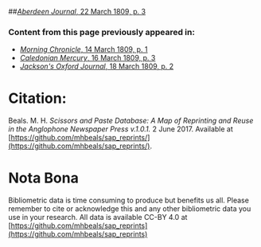 ##[*Aberdeen Journal*, 22 March 1809, p. 3](https://mhbeals.github.io/sap_html/Aberdeen-Journal/Aberdeen-Journal-22-March-1809-p-3)

### Content from this page previously appeared in:
+ [*Morning Chronicle*, 14 March 1809, p. 1](https://mhbeals.github.io/sap_html/Morning-Chronicle/Morning-Chronicle-14-March-1809-p-1)
+ [*Caledonian Mercury*, 16 March 1809, p. 3](https://mhbeals.github.io/sap_html/Caledonian-Mercury/Caledonian-Mercury-16-March-1809-p-3)
+ [*Jackson's Oxford Journal*, 18 March 1809, p. 2](https://mhbeals.github.io/sap_html/Jackson's-Oxford-Journal/Jackson's-Oxford-Journal-18-March-1809-p-2)
                    
# Citation: 

Beals. M. H. *Scissors and Paste Database: A Map of Reprinting and Reuse in the Anglophone Newspaper Press v.1.0.1.* 2 June 2017. Available at [https://github.com/mhbeals/sap_reprints/](https://github.com/mhbeals/sap_reprints/). 
                    
# Nota Bona

Bibliometric data is time consuming to produce but benefits us all. Please remember to cite or acknowledge this and any other bibliometric data you use in your research. All data is available CC-BY 4.0 at [https://github.com/mhbeals/sap_reprints](https://github.com/mhbeals/sap_reprints)